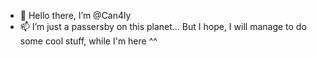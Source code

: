 - 👋 Hello there, I’m @Can4ly
- 📫 I’m just a passersby on this planet... But I hope, I will manage to do some cool stuff, while I'm here ^^

<!---
Can4ly/Can4ly is a ✨ special ✨ repository because its `README.md` (this file) appears on your GitHub profile.
You can click the Preview link to take a look at your changes.
--->
